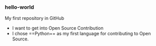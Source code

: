 ### hello-world
My first repository in GitHub
- I want to get into Open Source Contribution 
- I chose ==Python== as my first language for contributing to Open Source.
